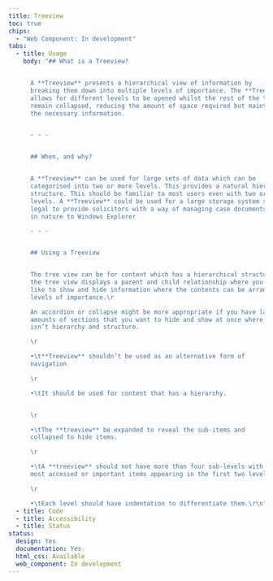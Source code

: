 ```yaml
---
title: Treeview
toc: true
chips:
  - "Web Component: In development"
tabs:
  - title: Usage
    body: "## What is a Treeview?


      A **Treeview** presents a hierarchical view of information by
      breaking them down into multiple levels of importance. The **Treeview**
      allows for different levels to be opened whilst the rest of the tree can
      remain collapsed, reducing the amount of space required but maintaining
      the necessary information.


      - - -


      ## When, and why?


      A **Treeview** can be used for large sets of data which can be
      categorised into two or more levels. This provides a natural hierarchy and
      structure. This should be familiar to most users even with two or more
      levels. A **Treeview** could be used for a large storage system such as in
      legal to provide solicitors with a way of managing case documents similar
      in nature to Windows Explorer

      - - -


      ## Using a Treeview


      The tree view can be for content which has a hierarchical structure,
      the tree view displays a parent and child relationship where you would
      like to show and hide information where the contents can be arranged in
      levels of importance.\r

      An accordion or collapse might be more appropriate if you have large
      amounts of sections that you want to hide and show at once where there
      isn’t hierarchy and structure.

      \r

      •\t**Treeview** shouldn’t be used as an alternative form of
      navigation

      \r

      •\tIt should be used for content that has a hierarchy.


      \r

      •\tThe **treeview** be expanded to reveal the sub-items and
      collapsed to hide items.

      \r

      •\tA **treeview** should not have more than four sub-levels with the
      most accessed or important items appearing in the first two levels.

      \r

      •\tEach level should have indentation to differentiate them.\r\n"
  - title: Code
  - title: Accessibility
  - title: Status
status:
  design: Yes
  documentation: Yes
  html_css: Available
  web_component: In development
---
```

